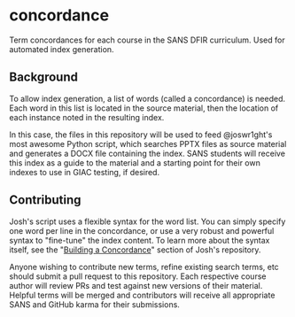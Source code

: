 # concordance
Term concordances for each course in the SANS DFIR curriculum.  Used for automated index generation.

## Background
To allow index generation, a list of words (called a concordance) is needed.  Each word in this list is located in the source material, then the location of each instance noted in the resulting index.

In this case, the files in this repository will be used to feed @joswr1ght's most awesome Python script, which searches PPTX files as source material and generates a DOCX file containing the index.  SANS students will receive this index as a guide to the material and a starting point for their own indexes to use in GIAC testing, if desired.

## Contributing
Josh's script uses a flexible syntax for the word list.  You can simply specify one word per line in the concordance, or use a very robust and powerful syntax to "fine-tune" the index content. To learn more about the syntax itself, see the "[Building a Concordance](https://github.com/joswr1ght/pptxindex#building-a-concordance)" section of Josh's repository.

Anyone wishing to contribute new terms, refine existing search terms, etc should submit a pull request to this repository.  Each respective course author will review PRs and test against new versions of their material.  Helpful terms will be merged and contributors will receive all appropriate SANS and GitHub karma for their submissions.
